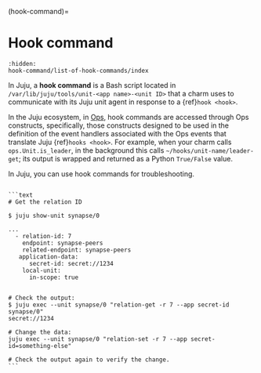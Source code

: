 (hook-command)=
# Hook command

```{toctree}
:hidden:
hook-command/list-of-hook-commands/index
```

In Juju, a **hook command** is a Bash script located in `/var/lib/juju/tools/unit-<app name>-<unit ID>` that a charm uses to communicate with its Juju unit agent in response to a {ref}`hook <hook>`.

In the Juju ecosystem, in [Ops](https://ops.readthedocs.io/en/latest/), hook commands are accessed through Ops constructs, specifically, those constructs designed to be used in the definition of the event handlers associated with the Ops events that translate Juju {ref}`hooks <hook>`. For example, when your charm calls `ops.Unit.is_leader`, in the background this calls `~/hooks/unit-name/leader-get`; its output is wrapped and returned as a Python `True/False` value.

In Juju, you can use hook commands for troubleshooting.

````{dropdown} Example: Use relation-get to change relation data

```text
# Get the relation ID

$ juju show-unit synapse/0

...
  - relation-id: 7
    endpoint: synapse-peers
    related-endpoint: synapse-peers
   application-data:
      secret-id: secret://1234
    local-unit:
      in-scope: true


# Check the output:
$ juju exec --unit synapse/0 "relation-get -r 7 --app secret-id synapse/0"
secret://1234

# Change the data:
juju exec --unit synapse/0 "relation-set -r 7 --app secret-id=something-else"

# Check the output again to verify the change.
```

````
